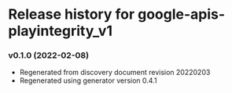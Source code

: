 # Release history for google-apis-playintegrity_v1

### v0.1.0 (2022-02-08)

* Regenerated from discovery document revision 20220203
* Regenerated using generator version 0.4.1

